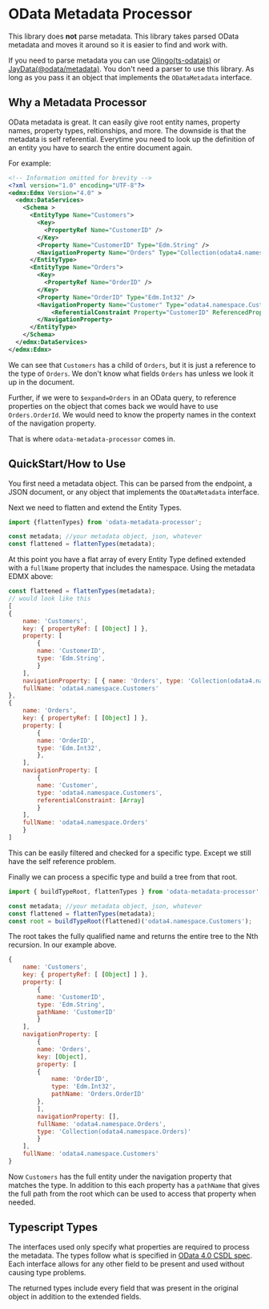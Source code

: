 # OData Metadata Processor
This library does **not** parse metadata. This library takes parsed OData metadata and moves it around so it is easier to find and work with.

If you need to parse metadata you can use [Olingo(ts-odatajs)](https://www.npmjs.com/package/ts-odatajs) or [JayData(@odata/metadata)](https://www.npmjs.com/package/@odata/metadata). You don't need a parser to use this library. As long as you pass it an object that implements the `ODataMetadata` interface.

## Why a Metadata Processor
OData metadata is great. It can easily give root entity names, property names, property types, reltionships, and more. The downside is that the metadata is self referential. Everytime you need to look up the definition of an entity you have to search the entire document again. 

For example:
```xml
<!-- Information omitted for brevity -->
<?xml version="1.0" encoding="UTF-8"?>
<edmx:Edmx Version="4.0" >
  <edmx:DataServices>
    <Schema >
      <EntityType Name="Customers"> 
        <Key> 
          <PropertyRef Name="CustomerID" />
        </Key>
        <Property Name="CustomerID" Type="Edm.String" />
        <NavigationProperty Name="Orders" Type="Collection(odata4.namespace.Orders)"/>
      </EntityType>
      <EntityType Name="Orders">
        <Key>
          <PropertyRef Name="OrderID" />
        </Key>
        <Property Name="OrderID" Type="Edm.Int32" />
        <NavigationProperty Name="Customer" Type="odata4.namespace.Customers">
        	<ReferentialConstraint Property="CustomerID" ReferencedProperty="CustomerID" />
        </NavigationProperty>
      </EntityType>
    </Schema>
  </edmx:DataServices>
</edmx:Edmx>
```

We can see that `Customers` has a child of `Orders`, but it is just a reference to the type of `Orders`. We don't know what fields `Orders` has unless we look it up in the document.

Further, if we were to `$expand=Orders` in an OData query, to reference properties on the object that comes back we would have to use `Orders.OrderId`. We would need to know the property names in the context of the navigation property.

That is where `odata-metadata-processor` comes in.

## QuickStart/How to Use
You first need a metadata object. This can be parsed from the endpoint, a JSON document, or any object that implements the `ODataMetadata` interface. 

Next we need to flatten and extend the Entity Types. 
```js
import {flattenTypes} from 'odata-metadata-processor';

const metadata; //your metadata object, json, whatever
const flattened = flattenTypes(metadata);
```

At this point you have a flat array of every Entity Type defined extended with a `fullName` property that includes the namespace. Using the metadata EDMX above:
```js
const flattened = flattenTypes(metadata);
// would look like this
[
{
    name: 'Customers',
    key: { propertyRef: [ [Object] ] },
    property: [
        {
        name: 'CustomerID',
        type: 'Edm.String',
        }
    ],
    navigationProperty: [ { name: 'Orders', type: 'Collection(odata4.namespace.Orders)' } ],
    fullName: 'odata4.namespace.Customers'
},
{
    name: 'Orders',
    key: { propertyRef: [ [Object] ] },
    property: [
        {
        name: 'OrderID',
        type: 'Edm.Int32',
        },
    ],
    navigationProperty: [
        {
        name: 'Customer',
        type: 'odata4.namespace.Customers',
        referentialConstraint: [Array]
        }
    ],
    fullName: 'odata4.namespace.Orders'
    }
]
```

This can be easily filtered and checked for a specific type. Except we still have the self reference problem. 

Finally we can process a specific type and build a tree from that root.
```js
import { buildTypeRoot, flattenTypes } from 'odata-metadata-processor';

const metadata; //your metadata object, json, whatever
const flattened = flattenTypes(metadata);
const root = buildTypeRoot(flattened)('odata4.namespace.Customers');
```

The root takes the fully qualified name and returns the entire tree to the Nth recursion. In our example above.
```js
{
    name: 'Customers',
    key: { propertyRef: [ [Object] ] },
    property: [
        {
        name: 'CustomerID',
        type: 'Edm.String',
        pathName: 'CustomerID'
        }
    ],
    navigationProperty: [
        {
        name: 'Orders',
        key: [Object],
        property: [
        {
            name: 'OrderID',
            type: 'Edm.Int32',
            pathName: 'Orders.OrderID'
        },
        ],
        navigationProperty: [],
        fullName: 'odata4.namespace.Orders',
        type: 'Collection(odata4.namespace.Orders)'
        }
    ],
    fullName: 'odata4.namespace.Customers'
}
```

Now `Customers` has the full entity under the navigation property that matches the type. In addition to this each property has a `pathName` that gives the full path from the root which can be used to access that property when needed.

## Typescript Types
The interfaces used only specify what properties are required to process the metadata. The types follow what is specified in [OData 4.0 CSDL spec](https://docs.oasis-open.org/odata/odata-csdl-xml/v4.01/odata-csdl-xml-v4.01.html). Each interface allows for any other field to be present and used without causing type problems.

The returned types include every field that was present in the original object in addition to the extended fields.